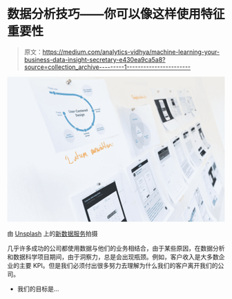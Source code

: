 # 数据分析技巧——你可以像这样使用特征重要性

> 原文：<https://medium.com/analytics-vidhya/machine-learning-your-business-data-insight-secretary-e430ea9ca5a8?source=collection_archive---------1----------------------->

![](img/dea4221632acd68d89568ae106484db0.png)

由 [Unsplash](https://unsplash.com?utm_source=medium&utm_medium=referral) 上的[新数据服务](https://unsplash.com/@new_data_services?utm_source=medium&utm_medium=referral)拍摄

几乎许多成功的公司都使用数据与他们的业务相结合，由于某些原因，在数据分析和数据科学项目期间，由于洞察力，总是会出现瓶颈。例如，客户收入是大多数企业的主要 KPI。但是我们必须付出很多努力去理解为什么我们的客户离开我们的公司。

*   我们的目标是…